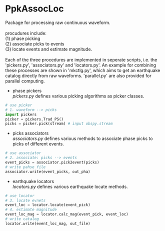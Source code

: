 # PpkAssocLoc

Package for processing raw continuous waveform. <br>
<br>
procudures include: <br>
(1) phase picking <br>
(2) associate picks to events <br>
(3) locate events and estimate magnitude. <br>
<br>
Each of the three procedures are implemented in seperate scripts, i.e. the 'pickers.py', 'associators.py' and 'locators.py'. An example for combining these processes are shown in 'mkctlg.py', which aims to get an earthquake catalog directly from raw waveforms. 'parallel.py' are also provided for parallel computing.
<br>
  
* phase pickers  
*pickers.py* defines various picking algorithms as picker classes. 
```python
# use picker
# 1. waveform --> picks
import pickers
picker = pickers.Trad_PS()
picks = picker.pick(stream) # input obspy.stream
```
  
* picks associators  
*associators.py* defines various methods to associate phase picks to picks of different events.
```python
# use associator
# 2. associate: picks --> events
event_picks = associator.pick2event(picks)
# write pahse file
associator.write(event_picks, out_pha)
```
  
* earthquake locators  
*locators.py* defines various earthquake locate methods.
```python
# use locator
# 3. locate evnets
event_loc = locator.locate(event_pick)
# 4. estimate magnitude
event_loc_mag = locator.calc_mag(event_pick, event_loc)
# write catalog
locator.write(event_loc_mag, out_file)
```
